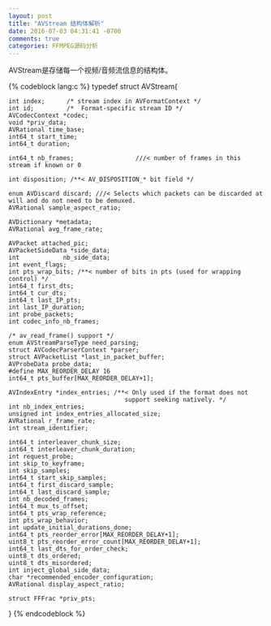 ```yaml
---
layout: post
title: "AVStream 结构体解析"
date: 2016-07-03 04:31:41 -0700
comments: true
categories: FFMPEG源码分析
---
```

AVStream是存储每一个视频/音频流信息的结构体。
<!--more-->

{% codeblock lang:c %}
typedef struct AVStream{

    int index;    	/* stream index in AVFormatContext */
    int id;			/*  Format-specific stream ID */
    AVCodecContext *codec;
    void *priv_data;
    AVRational time_base;
    int64_t start_time;
    int64_t duration;

    int64_t nb_frames;                 ///< number of frames in this stream if known or 0

    int disposition; /**< AV_DISPOSITION_* bit field */

    enum AVDiscard discard; ///< Selects which packets can be discarded at will and do not need to be demuxed.
    AVRational sample_aspect_ratio;

    AVDictionary *metadata;
    AVRational avg_frame_rate;

    AVPacket attached_pic;
    AVPacketSideData *side_data;
    int            nb_side_data;
    int event_flags;
    int pts_wrap_bits; /**< number of bits in pts (used for wrapping control) */
    int64_t first_dts;
    int64_t cur_dts;
    int64_t last_IP_pts;
    int last_IP_duration;
    int probe_packets;
    int codec_info_nb_frames;

    /* av_read_frame() support */
    enum AVStreamParseType need_parsing;
    struct AVCodecParserContext *parser;
    struct AVPacketList *last_in_packet_buffer;
    AVProbeData probe_data;
	#define MAX_REORDER_DELAY 16
    int64_t pts_buffer[MAX_REORDER_DELAY+1];

    AVIndexEntry *index_entries; /**< Only used if the format does not
                                    support seeking natively. */
    int nb_index_entries;
    unsigned int index_entries_allocated_size;
    AVRational r_frame_rate;
    int stream_identifier;

    int64_t interleaver_chunk_size;
    int64_t interleaver_chunk_duration;
    int request_probe;
    int skip_to_keyframe;
    int skip_samples;
    int64_t start_skip_samples;
    int64_t first_discard_sample;
    int64_t last_discard_sample;
    int nb_decoded_frames;
    int64_t mux_ts_offset;
    int64_t pts_wrap_reference;
    int pts_wrap_behavior;
    int update_initial_durations_done;
    int64_t pts_reorder_error[MAX_REORDER_DELAY+1];
    uint8_t pts_reorder_error_count[MAX_REORDER_DELAY+1];
    int64_t last_dts_for_order_check;
    uint8_t dts_ordered;
    uint8_t dts_misordered;
    int inject_global_side_data;
    char *recommended_encoder_configuration;
    AVRational display_aspect_ratio;

    struct FFFrac *priv_pts;

}
{% endcodeblock %}
